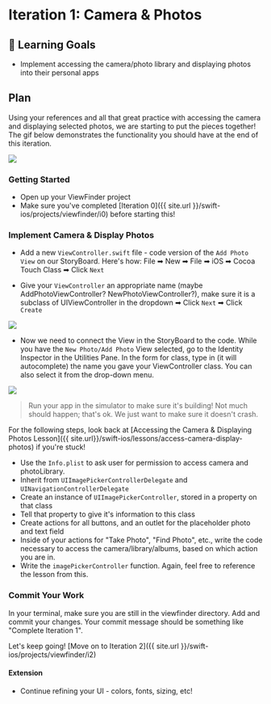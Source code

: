 # Iteration 1: Camera &  Photos

## 🎯 Learning Goals

* Implement accessing the camera/photo library and displaying photos into their personal apps

## Plan

Using your references and all that great practice with accessing the camera and displaying selected photos, we are starting to put the pieces together! The gif below demonstrates the functionality you should have at the end of this iteration.

<img class="extra-small" src="{{ site.url }}/swift-ios/projects/viewfinder/assets/complete-i1.gif">

### Getting Started

* Open up your ViewFinder project
* Make sure you've completed [Iteration 0]({{ site.url }}/swift-ios/projects/viewfinder/i0) before starting this!

### Implement Camera & Display Photos

* Add a new `ViewController.swift` file - code version of the `Add Photo View` on our StoryBoard. Here's how: File ➡ New ➡ File ➡ iOS ➡ Cocoa Touch Class ➡ Click `Next`

* Give your `ViewController` an appropriate name (maybe AddPhotoViewController? NewPhotoViewController?), make sure it is a subclass of UIViewController in the dropdown ➡ Click `Next` ➡ Click `Create`

<img class="medium" src="{{ site.url}}/swift-ios/projects/viewfinder/assets/save-new-vc.png">

* Now we need to connect the View in the StoryBoard to the code. While you have the `New Photo/Add Photo` View selected, go to the Identity Inspector in the Utilities Pane. In the form for class, type in (it will autocomplete) the name you gave your ViewController class. You can also select it from the drop-down menu.

<img class="medium" src="{{ site.url}}/swift-ios/projects/viewfinder/assets/vc-new-setup.png">

> Run your app in the simulator to make sure it's building! Not much should happen; that's ok. We just want to make sure it doesn't crash.

For the following steps, look back at [Accessing the Camera & Displaying Photos Lesson]({{ site.url}}/swift-ios/lessons/access-camera-display-photos) if you're stuck!
* Use the `Info.plist` to ask user for permission to access camera and photoLibrary.
* Inherit from `UIImagePickerControllerDelegate` and `UINavigationControllerDelegate`
* Create an instance of `UIImagePickerController`, stored in a property on that class
* Tell that property to give it's information to this class
* Create actions for all buttons, and an outlet for the placeholder photo and text field
* Inside of your actions for "Take Photo", "Find Photo", etc., write the code necessary to access the camera/library/albums, based on which action you are in.
* Write the `imagePickerController` function. Again, feel free to reference the lesson from this.

### Commit Your Work

In your terminal, make sure you are still in the viewfinder directory. Add and commit your changes. Your commit message should be something like "Complete Iteration 1".

Let's keep going! [Move on to Iteration 2]({{ site.url }}/swift-ios/projects/viewfinder/i2)

#### Extension

* Continue refining your UI - colors, fonts, sizing, etc!
